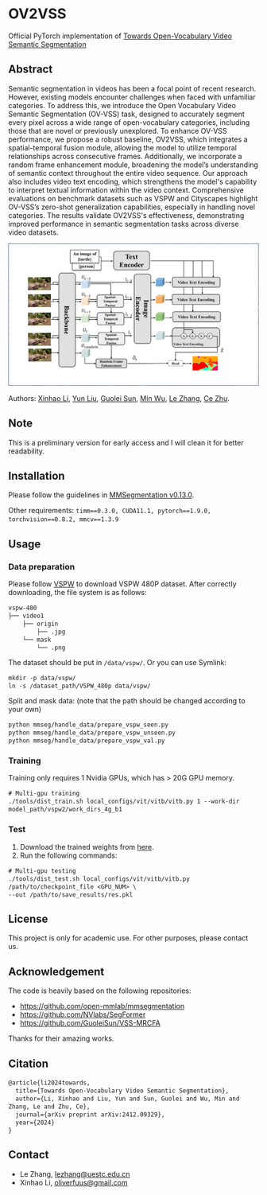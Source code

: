 # OV2VSS
Official PyTorch implementation of [Towards Open-Vocabulary Video Semantic Segmentation](https://arxiv.org/pdf/2412.09329)

## Abstract
Semantic segmentation in videos has been a focal point of recent research. However, existing models encounter challenges when faced with unfamiliar categories. To address this, we introduce the Open Vocabulary Video Semantic Segmentation (OV-VSS) task, designed to accurately segment every pixel across a wide range of open-vocabulary categories, including those that are novel or previously unexplored. To enhance OV-VSS performance, we propose a robust baseline, OV2VSS, which integrates a spatial-temporal fusion module, allowing the model to utilize temporal relationships across consecutive frames. Additionally, we incorporate a random frame enhancement module, broadening the model’s understanding of semantic context throughout the entire video sequence. Our approach also includes video text encoding, which strengthens the model's capability to interpret textual information within the video context.
Comprehensive evaluations on benchmark datasets such as VSPW and Cityscapes highlight OV-VSS’s zero-shot generalization capabilities, especially in handling novel categories. The results validate OV2VSS's effectiveness, demonstrating improved performance in semantic segmentation tasks across diverse video datasets.

![block images](resources/overall_new.png)

Authors: [Xinhao Li](https://scholar.google.com/citations?hl=zh-CN&user=pG6Ln-UAAAAJ), [Yun Liu](https://yun-liu.github.io/), [Guolei Sun](https://scholar.google.com/citations?hl=zh-CN&user=qd8Blw0AAAAJ), [Min Wu](https://scholar.google.com/citations?user=Hji1uWQAAAAJ&hl=zh-CN), [Le Zhang](https://zhangleuestc.github.io), [Ce Zhu](http://www.avc2-lab.net/~eczhu/).

## Note
This is a preliminary version for early access and I will clean it for better readability.

## Installation
Please follow the guidelines in [MMSegmentation v0.13.0](https://github.com/open-mmlab/mmsegmentation/tree/v0.13.0).

Other requirements:
```timm==0.3.0, CUDA11.1, pytorch==1.9.0, torchvision==0.8.2, mmcv==1.3.9```


## Usage
### Data preparation
Please follow [VSPW](https://github.com/sssdddwww2/vspw_dataset_download) to download VSPW 480P dataset.
After correctly downloading, the file system is as follows:
```
vspw-480
├── video1
    ├── origin
        ├── .jpg
    └── mask
        └── .png
```
The dataset should be put in ```/data/vspw/```. Or you can use Symlink: 
```
mkdir -p data/vspw/
ln -s /dataset_path/VSPW_480p data/vspw/
```

Split and mask data: (note that the path should be changed according to your own)
```
python mmseg/handle_data/prepare_vspw_seen.py
python mmseg/handle_data/prepare_vspw_unseen.py
python mmseg/handle_data/prepare_vspw_val.py
```

### Training
Training only requires 1 Nvidia GPUs, which has > 20G GPU memory.
```
# Multi-gpu training
./tools/dist_train.sh local_configs/vit/vitb/vitb.py 1 --work-dir model_path/vspw2/work_dirs_4g_b1
```

### Test
1. Download the trained weights from [here](https://drive.google.com/file/d/1KluKDow1p8PTuqbacdHUpqGs06MsSMv8/view?usp=sharing).
2. Run the following commands:
```
# Multi-gpu testing
./tools/dist_test.sh local_configs/vit/vitb/vitb.py /path/to/checkpoint_file <GPU_NUM> \
--out /path/to/save_results/res.pkl
```

## License
This project is only for academic use. For other purposes, please contact us.

## Acknowledgement
The code is heavily based on the following repositories:
- https://github.com/open-mmlab/mmsegmentation
- https://github.com/NVlabs/SegFormer
- https://github.com/GuoleiSun/VSS-MRCFA

Thanks for their amazing works.

## Citation
```
@article{li2024towards,
  title={Towards Open-Vocabulary Video Semantic Segmentation},
  author={Li, Xinhao and Liu, Yun and Sun, Guolei and Wu, Min and Zhang, Le and Zhu, Ce},
  journal={arXiv preprint arXiv:2412.09329},
  year={2024}
}
```

## Contact
- Le Zhang, lezhang@uestc.edu.cn
- Xinhao Li, oliverfuus@gmail.com
